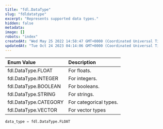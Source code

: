 ```yaml
---
title: "fdl.DataType"
slug: "fdldatatype"
excerpt: "Represents supported data types."
hidden: false
metadata: 
image: []
robots: "index"
createdAt: "Wed May 25 2022 14:58:47 GMT+0000 (Coordinated Universal Time)"
updatedAt: "Tue Oct 24 2023 04:14:06 GMT+0000 (Coordinated Universal Time)"
---
```

| Enum Value            | Description            |
| :-------------------- | :--------------------- |
| fdl.DataType.FLOAT    | For floats.            |
| fdl.DataType.INTEGER  | For integers.          |
| fdl.DataType.BOOLEAN  | For booleans.          |
| fdl.DataType.STRING   | For strings.           |
| fdl.DataType.CATEGORY | For categorical types. |
| fdl.DataType.VECTOR   | For vector types       |

```python Usage
data_type = fdl.DataType.FLOAT
```